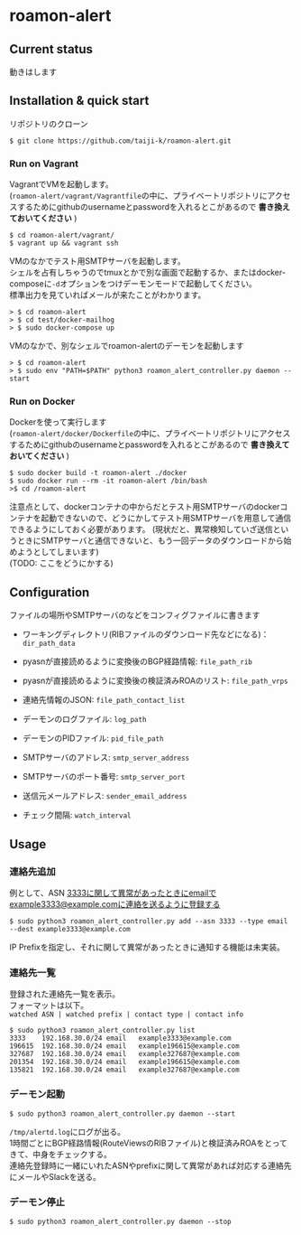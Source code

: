 # roamon-alert
## Current status
動きはします  

## Installation & quick start
リポジトリのクローン
```shell
$ git clone https://github.com/taiji-k/roamon-alert.git
```

### Run on Vagrant
VagrantでVMを起動します。  
(`roamon-alert/vagrant/Vagrantfile`の中に、プライベートリポジトリにアクセスするためにgithubのusernameとpasswordを入れるとこがあるので **書き換えておいてください** )
```shell
$ cd roamon-alert/vagrant/
$ vagrant up && vagrant ssh
```

VMのなかでテスト用SMTPサーバを起動します。  
シェルを占有しちゃうのでtmuxとかで別な画面で起動するか、またはdocker-composeに`-d`オプションをつけデーモンモードで起動してください。  
標準出力を見ていればメールが来たことがわかります。
```shell
> $ cd roamon-alert
> $ cd test/docker-mailhog
> $ sudo docker-compose up
```

VMのなかで、別なシェルでroamon-alertのデーモンを起動します  
```shell
> $ cd roamon-alert
> $ sudo env "PATH=$PATH" python3 roamon_alert_controller.py daemon --start
```

### Run on Docker
Dockerを使って実行します  
(`roamon-alert/docker/Dockerfile`の中に、プライベートリポジトリにアクセスするためにgithubのusernameとpasswordを入れるとこがあるので **書き換えておいてください** )
```
$ sudo docker build -t roamon-alert ./docker
$ sudo docker run --rm -it roamon-alert /bin/bash
>$ cd /roamon-alert
```

注意点として、dockerコンテナの中からだとテスト用SMTPサーバのdockerコンテナを起動できないので、どうにかしてテスト用SMTPサーバを用意して通信できるようにしておく必要があります。
(現状だと、異常検知していざ送信というときにSMTPサーバと通信できないと、もう一回データのダウンロードから始めようとしてしまいます)  
(TODO: ここをどうにかする)  
 

## Configuration
ファイルの場所やSMTPサーバのなどをコンフィグファイルに書きます

 * ワーキングディレクトリ(RIBファイルのダウンロード先などになる)：`dir_path_data`
 * pyasnが直接読めるように変換後のBGP経路情報: `file_path_rib`
 * pyasnが直接読めるように変換後の検証済みROAのリスト: `file_path_vrps`
 
 * 連絡先情報のJSON: `file_path_contact_list`
 * デーモンのログファイル: `log_path`
 * デーモンのPIDファイル: `pid_file_path`
 * SMTPサーバのアドレス: `smtp_server_address`
 * SMTPサーバのポート番号: `smtp_server_port`
 * 送信元メールアドレス: `sender_email_address`
 * チェック間隔: `watch_interval`
 
 
## Usage

### 連絡先追加
例として、ASN 3333に関して異常があったときにemailでexample3333@example.comに連絡を送るように登録する
```
$ sudo python3 roamon_alert_controller.py add --asn 3333 --type email --dest example3333@example.com
```

IP Prefixを指定し、それに関して異常があったときに通知する機能は未実装。

### 連絡先一覧
登録された連絡先一覧を表示。  
フォーマットは以下。  
`watched ASN | watched prefix | contact type | contact info`

```
$ sudo python3 roamon_alert_controller.py list
3333    192.168.30.0/24 email   example3333@example.com
196615  192.168.30.0/24 email   example196615@example.com       
327687  192.168.30.0/24 email   example327687@example.com       
201354  192.168.30.0/24 email   example196615@example.com       
135821  192.168.30.0/24 email   example327687@example.com   
```

### デーモン起動
```
$ sudo python3 roamon_alert_controller.py daemon --start 
```

`/tmp/alertd.log`にログが出る。  
1時間ごとにBGP経路情報(RouteViewsのRIBファイル)と検証済みROAをとってきて、中身をチェックする。  
連絡先登録時に一緒にいれたASNやprefixに関して異常があれば対応する連絡先にメールやSlackを送る。  
 


### デーモン停止
```
$ sudo python3 roamon_alert_controller.py daemon --stop
```

